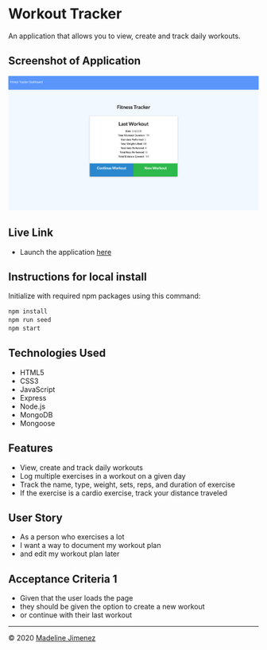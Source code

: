# Workout Tracker

An application that allows you to view, create and track daily workouts.


## Screenshot of Application

![Desktop](./public/images/demo.png)

## Live Link
- Launch the application [here](----)

## Instructions for local install

Initialize with required npm packages using this command:

```sh
npm install
npm run seed
npm start
```

## Technologies Used
- HTML5
- CSS3
- JavaScript
- Express
- Node.js
- MongoDB
- Mongoose

## Features
- View, create and track daily workouts
- Log multiple exercises in a workout on a given day
- Track the name, type, weight, sets, reps, and duration of exercise
- If the exercise is a cardio exercise, track your distance traveled

## User Story
- As a person who exercises a lot
- I want a way to document my workout plan
- and edit my workout plan later

## Acceptance Criteria 1
- Given that the user loads the page
- they should be given the option to create a new workout
- or continue with their last workout

- - -
© 2020 [Madeline Jimenez](https://github.com/mijimenez)